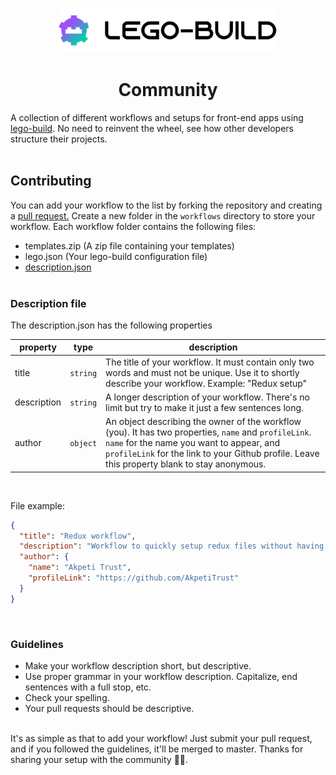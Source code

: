 <p align="center"><img src="logo.svg" style="width: 350px" alt="Logo" /></p>
<h1 align="center">Community</h1>

A collection of different workflows and setups for front-end apps using [lego-build](https://lego-build.github.io). No need to reinvent the wheel, see how other developers structure their projects. <br /><br />

## Contributing

You can add your workflow to the list by forking the repository and creating a [pull request.](https://help.github.com/articles/creating-a-pull-request/) Create a new folder in the `workflows` directory to store your workflow. Each workflow folder contains the following files:

- templates.zip (A zip file containing your templates)
- lego.json (Your lego-build configuration file)
- [description.json](#description-file)<br /><br />

### Description file

The description.json has the following properties

| property    | type     | description                                                                                                                                                                                                                                        |
| ----------- | -------- | -------------------------------------------------------------------------------------------------------------------------------------------------------------------------------------------------------------------------------------------------- |
| title       | `string` | The title of your workflow. It must contain only two words and must not be unique. Use it to shortly describe your workflow. Example: "Redux setup"                                                                                                |
| description | `string` | A longer description of your workflow. There's no limit but try to make it just a few sentences long.                                                                                                                                              |
| author      | `object` | An object describing the owner of the workflow (you). It has two properties, `name` and `profileLink`. `name` for the name you want to appear, and `profileLink` for the link to your Github profile. Leave this property blank to stay anonymous. |

<br />

File example:

```json
{
  "title": "Redux workflow",
  "description": "Workflow to quickly setup redux files without having to worry about the boilerplate code. Contains templates for reducers, actions, hooks and stores",
  "author": {
    "name": "Akpeti Trust",
    "profileLink": "https://github.com/AkpetiTrust"
  }
}
```

<br />

### Guidelines

- Make your workflow description short, but descriptive.
- Use proper grammar in your workflow description. Capitalize, end sentences with a full stop, etc.
- Check your spelling.
- Your pull requests should be descriptive.

<br />
It's as simple as that to add your workflow! Just submit your pull request, and if you followed the guidelines, it'll be merged to master. Thanks for sharing your setup with the community 🙌🏾.
